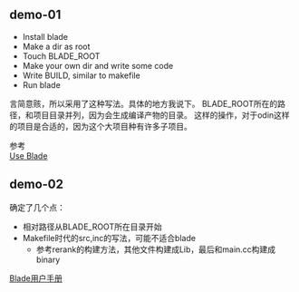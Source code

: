 ## demo-01
- Install blade
- Make a dir as root
- Touch BLADE_ROOT
- Make your own dir and write some code
- Write BUILD, similar to makefile
- Run blade

言简意赅，所以采用了这种写法。具体的地方我说下。
BLADE_ROOT所在的路径，和项目目录并列，因为会生成编译产物的目录。
这样的操作，对于odin这样的项目是合适的，因为这个大项目种有许多子项目。


参考<br>
[Use Blade](http://km.oa.com/base/attachments/attachment_view/29633)<br>

## demo-02
确定了几个点：
- 相对路径从BLADE_ROOT所在目录开始
- Makefile时代的src,inc的写法，可能不适合blade
    - 参考rerank的构建方法，其他文件构建成Lib，最后和main.cc构建成binary

[Blade用户手册](https://usermanual.wiki/Pdf/bladeusermanual.1358018446.pdf)
